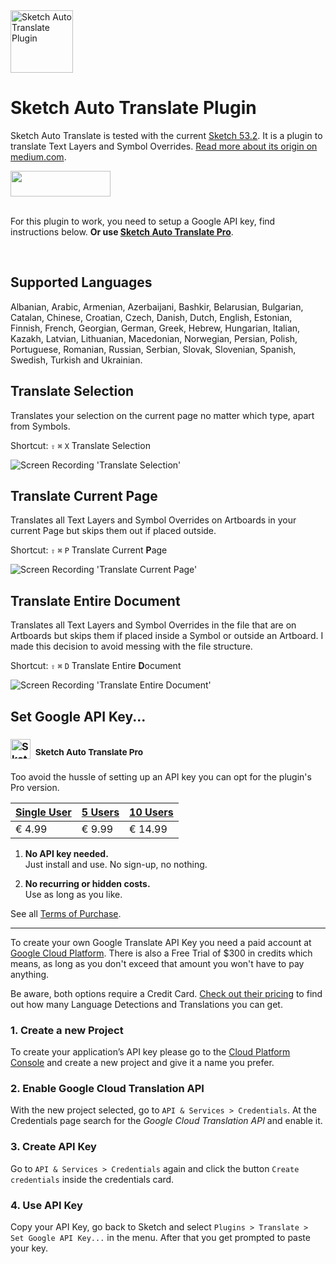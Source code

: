 <img src="https://github.com/symdesign/sketch-auto-translate/raw/master/Assets/logo%402x.png" width="100" height="100" alt="Sketch Auto Translate Plugin">
  

# Sketch Auto Translate Plugin
Sketch Auto Translate is tested with the current [Sketch 53.2](https://www.sketchapp.com/). It is a plugin to translate Text Layers and Symbol Overrides. [Read more about its origin on medium.com](https://medium.com/sketch-app-sources/sketch-auto-translate-plugin-fd8f021faa30).


<a href="https://www.sketchpacks.com/symdesign/sketch-auto-translate/install">
  <img width="160" height="41" src="https://sketchpacks-com.s3.amazonaws.com/assets/badges/sketchpacks-badge-install.png" >
</a>

<br>
<br>

For this plugin to work, you need to setup a Google API key, find instructions below. <strong>Or use <a href="https://github.com/symdesign/sketch-auto-translate/wiki/Use-without-API-Key">Sketch Auto Translate Pro</a></strong>.



<a target="_blank" href="https://www.paypal.com/cgi-bin/webscr?cmd=_s-xclick&hosted_button_id=ZK3TU55XHALSE">
<!-- Donate Button »
<img width="160" height="45" src="https://raw.githubusercontent.com/symdesign/sketch-auto-translate/master/Assets/donate-button.svg?sanitize=true" alt="Donate">
« Donate Button -->
<br>
<!-- Powered by »
<img width="160" height="auto" src="https://github.com/symdesign/sketch-auto-translate/raw/master/Assets/cc-badge-powevered.png"/ >
« Powered by -->
</a>


## Supported Languages
Albanian, Arabic, Armenian, Azerbaijani, Bashkir, Belarusian, Bulgarian, Catalan, Chinese, Croatian, Czech, Danish, Dutch, English, Estonian, Finnish, French, Georgian, German, Greek, Hebrew, Hungarian, Italian, Kazakh, Latvian, Lithuanian, Macedonian, Norwegian, Persian, Polish, Portuguese, Romanian, Russian, Serbian, Slovak, Slovenian, Spanish, Swedish, Turkish and Ukrainian.


## Translate Selection
Translates your selection on the current page no matter which type, apart from Symbols.

Shortcut: `⇧` `⌘` `X` Translate Selection

<img src="https://raw.githubusercontent.com/symdesign/sketch-auto-translate/master/Assets/TranslateSelection_v2.gif" alt="Screen Recording 'Translate Selection'" >


## Translate Current Page
Translates all Text Layers and Symbol Overrides on Artboards in your current Page but skips them out if placed outside.

Shortcut: `⇧` `⌘` `P` Translate Current **P**age

<img src="https://raw.githubusercontent.com/symdesign/sketch-auto-translate/master/Assets/TranslatePage_v2.gif" alt="Screen Recording 'Translate Current Page'" >

## Translate Entire Document
Translates all Text Layers and Symbol Overrides in the file that are on Artboards but skips them if placed inside a Symbol or outside an Artboard. I made this decision to avoid messing with the file structure.

Shortcut: `⇧` `⌘` `D` Translate Entire **D**ocument

<img src="https://raw.githubusercontent.com/symdesign/sketch-auto-translate/master/Assets/TranslateEntireDocument_v2.gif" alt="Screen Recording 'Translate Entire Document'" >


## Set Google API Key...

### <strong><img src="https://github.com/symdesign/sketch-auto-translate/raw/master/Assets/logo%402x.png" width="32" height="32" alt="Sketch Auto Translate Plugin">&nbsp;&nbsp;<sup>Sketch Auto Translate Pro</sup></strong>

Too avoid the hussle of setting up an API key you can opt for the plugin's Pro version.

|[Single User](https://www.paypal.com/cgi-bin/webscr?cmd=_s-xclick&hosted_button_id=39WEAZNWYG37S)|[5 Users](https://www.paypal.com/cgi-bin/webscr?cmd=_s-xclick&hosted_button_id=WCUMWJJHLLJ3C)|[10 Users](https://www.paypal.com/cgi-bin/webscr?cmd=_s-xclick&hosted_button_id=ESE5ZGBXAN8EL)|
|------|------|-------|
|€ 4.99|€ 9.99|€ 14.99|


1. **No API key needed.**
<br>Just install and use. No sign-up, no nothing.
  
2. **No recurring or hidden costs.**
<br>Use as long as you like.

See all <a href="https://github.com/symdesign/sketch-auto-translate/wiki/Use-without-API-Key">Terms of Purchase</a>.

---


To create your own Google Translate API Key you need a paid account at [Google Cloud Platform](https://cloud.google.com). There is also a Free Trial of $300 in credits which means, as long as you don't exceed that amount you won't have to pay anything. 

Be aware, both options require a Credit Card. [Check out their pricing](https://cloud.google.com/translate/pricing) to find out how many Language Detections and Translations you can get.








  
### 1. Create a new Project
To create your application’s API key please go to the [Cloud Platform Console](https://console.cloud.google.com/) and create a new project and give it a name you prefer.


### 2. Enable Google Cloud Translation API
With the new project selected, go to `API & Services > Credentials`.
At the Credentials page search for the *Google Cloud Translation API* and enable it.


### 3. Create API Key
Go to `API & Services > Credentials` again and click the button `Create credentials` inside the credentials card.


### 4. Use API Key

Copy your API Key, go back to Sketch and select `Plugins > Translate > Set Google API Key...` in the menu. After that you get prompted to paste your key.
